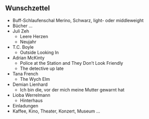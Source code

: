 ## Wunschzettel
* Buff-Schlaufenschal Merino, Schwarz, light- oder middleweight
* Bücher ...
 * Juli Zeh
   * Leere Herzen
   * Neujahr
 * T.C. Boyle
   * Outside Looking In
 * Adrian McKinty
   * Police at the Station and They Don’t Look Friendly
   * The detective up late
 * Tana French
   * The Wych Elm
 * Demian Lienhard 
   * Ich bin die, vor der mich meine Mutter gewarnt hat
 * Lioba Werrelmann
   * Hinterhaus
* Einladungen
 * Kaffee, Kino, Theater, Konzert, Museum ...


